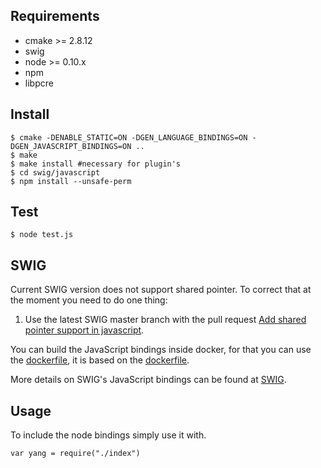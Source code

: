 ## Requirements

* cmake >= 2.8.12
* swig
* node >= 0.10.x
* npm
* libpcre

## Install

```
$ cmake -DENABLE_STATIC=ON -DGEN_LANGUAGE_BINDINGS=ON -DGEN_JAVASCRIPT_BINDINGS=ON ..
$ make
$ make install #necessary for plugin's
$ cd swig/javascript
$ npm install --unsafe-perm
```

## Test

```
$ node test.js
```

## SWIG

Current SWIG version does not support shared pointer. To correct that at the moment you need to do one thing:

1) Use the latest SWIG master branch with the pull request [Add shared pointer support in javascript](https://github.com/swig/swig/pull/236).

You can build the JavaScript bindings inside docker, for that you can use the [dockerfile](./Dockerfile), it is based on the [dockerfile](https://github.com/sysrepo/sysrepo/blob/master/deploy/docker/sysrepo-netopeer2/platforms/Dockerfile.arch.devel).

More details on SWIG's JavaScript bindings can be found at [SWIG](http://www.swig.org/Doc3.0/Javascript.html#Javascript_node_extensions).

## Usage

To include the node bindings simply use it with.

```
var yang = require("./index")
```
